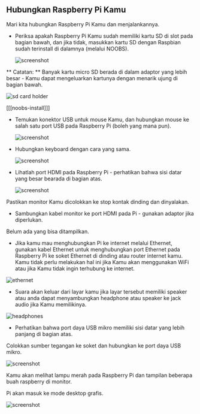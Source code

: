 ## Hubungkan Raspberry Pi Kamu

Mari kita hubungkan Raspberry Pi Kamu dan menjalankannya.

+ Periksa apakah Raspberry Pi Kamu sudah memiliki kartu SD di slot pada bagian bawah, dan jika tidak, masukkan kartu SD dengan Raspbian sudah terinstall di dalamnya (melalui NOOBS).
    
    ![screenshot](images/pi-sd.png)

** Catatan: ** Banyak kartu micro SD berada di dalam adaptor yang lebih besar - Kamu dapat mengeluarkan kartunya dengan menarik ujung di bagian bawah.

![sd card holder](images/sd-card-holder.png)

[[[noobs-install]]]

+ Temukan konektor USB untuk mouse Kamu, dan hubungkan mouse ke salah satu port USB pada Raspberry Pi (boleh yang mana pun).
    
    ![screenshot](images/pi-mouse.png)

+ Hubungkan keyboard dengan cara yang sama.
    
    ![screenshot](images/pi-keyboard.png)

+ Lihatlah port HDMI pada Raspberry Pi - perhatikan bahwa sisi datar yang besar bearada di bagian atas.
    
    ![screenshot](images/pi-hdmi.png)

Pastikan monitor Kamu dicolokkan ke stop kontak dinding dan dinyalakan.

+ Sambungkan kabel monitor ke port HDMI pada Pi - gunakan adaptor jika diperlukan.

Belum ada yang bisa ditampilkan.

+ Jika kamu mau menghubungkan Pi ke internet melalui Ethernet, gunakan kabel Ethernet untuk menghubungkan port Ethernet pada Raspberry Pi ke soket Ethernet di dinding atau router internet kamu. Kamu tidak perlu melakukan hal ini jika Kamu akan menggunakan WiFi atau jika Kamu tidak ingin terhubung ke internet.

![ethernet](images/pi-ethernet.png)

+ Suara akan keluar dari layar kamu jika layar tersebut memiliki speaker atau anda dapat menyambungkan headphone atau speaker ke jack audio jika Kamu memilikinya.

![headphones](images/pi-headphones.png)

+ Perhatikan bahwa port daya USB mikro memiliki sisi datar yang lebih panjang di bagian atas.

Colokkan sumber tegangan ke soket dan hubungkan ke port daya USB mikro.

![screenshot](images/pi-power.png)

Kamu akan melihat lampu merah pada Raspberry Pi dan tampilan beberapa buah raspberry di monitor.

Pi akan masuk ke mode desktop grafis.

![screenshot](images/pi-desktop.png)